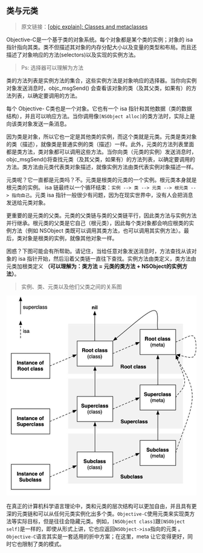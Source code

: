 ## 类与元类

> 原文链接：[[objc explain]: Classes and metaclasses](http://www.sealiesoftware.com/blog/archive/2009/04/14/objc_explain_Classes_and_metaclasses.html)

Objective-C是一个基于类的对象系统。每个对象都是某个类的实例；对象的 isa 指针指向其类。类不但描述其对象的内存分配大小以及变量的类型和布局。而且还描述了对象响应的方法(selectors)以及实现的实例方法。

>Ps: 选择器可以理解为方法

类的方法列表是实例方法的集合，这些实例方法是对象响应的选择器。当你向实例对象发送消息时，objc_msgSend() 会查看该对象的类（及其父类，如果有）的方法列表，以确定要调用的方法。

每个 Objective- C类也是一个对象。它也有一个 isa 指针和其他数据（类的数据结构），并且可以响应方法。当你调用像`[NSObject alloc]`的类方法时，实际上是向该类对象发送一条消息。
 
因为类是对象，所以它也一定是其他类的实例，而这个类就是元类。元类是类对象的类（描述），就像类是普通实例的类（描述）一样。此外，元类的方法列表里面都是类方法，类对象都可以调用这些方法。当你向类（元类的实例）发送消息时，objc_msgSend()将查找元类（及其父类，如果有）的方法列表，以确定要调用的方法。类方法由元类代表类对象描述，就像实例方法由类代表实例对象描述一样。

元类呢？它一直都是元类吗？不。元类是根类的元类的一个实例。根元类本身就是根元类的实例。 isa 链最终以一个循环结束：`实例 --> 类 --> 元类 --> 根元类 --> 指向自己`。元类 isa 指针一般很少有问题，因为在现实世界中，没有人会把消息发送给元类对象。

更重要的是元类的父类。元类的父类链与类的父类链平行，因此类方法与实例方法并行继承。根元类的父类是它自己（根元类），因此每个类对象都会响应根类的实例方法（例如 NSObject 类既可以调用其类方法，也可以调用其实例方法）。最后，类对象是根类的实例，就像其他对象一样。

困惑？下图可能会有所帮助。请记住，当给任意对象发送消息时，方法查找从该对象的 isa 指针开始，然后沿着父类链一直往下查找。实例方法由类定义，类方法由元类加根类定义 **（可以理解为：类方法 = 元类的类方法 + NSObject的实例方法）**。

> 实例、类、元类以及他们父类之间的关系图

<img src="./imgs/class diagram.jpg">

在真正的计算机科学语言理论中，类和元类的层次结构可以更加自由，并且具有更深的元类链和可以从任何元类实例化出多个类。`Objective-C`使用元类来实现类方法等实际目标，但是往往会隐藏元类。例如，`[NSObject class]`跟`[NSObject self]`是一样的，即使从形式上讲，它也应返回`NSObject->isa`指向的元类 。`Objective-C`语言其实是一套适用的折中方案；在这里，meta 让它变得更好，同时它也限制了类的模式。
